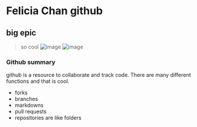# Felicia Chan github
## big epic
> so cool
![image](https://github.com/user-attachments/assets/e940c24a-57e7-494b-83c5-10b35e539c64)
![image](https://github.com/user-attachments/assets/9638c96e-5d28-436e-be5c-640669b4f048)

### Github summary
 github is a resource to collaborate and track code. There are many different functions and that is cool. 
* forks
* branches
* markdowns
* pull requests
* repositories are like folders 
